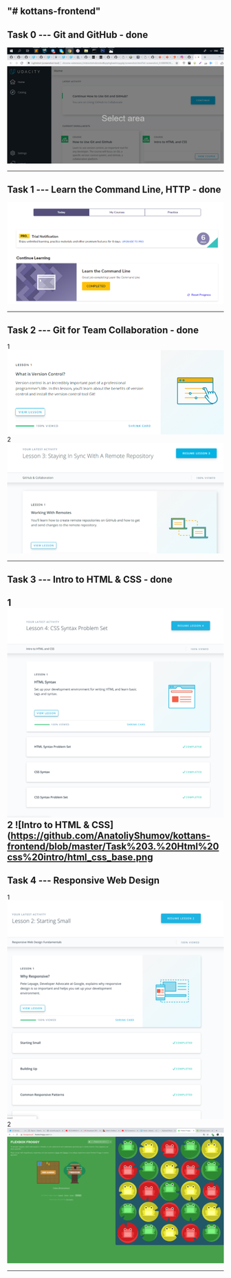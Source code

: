 "# kottans-frontend" 
---

## Task 0 --- Git and GitHub - done

![Git and GitHub - done](https://github.com/AnatoliyShumov/kottans-frontend/blob/master/Task%200.%20Git%20and%20GitHub/Git.jpg)

---

## Task 1 --- Learn the Command Line, HTTP - done

![Learn the Command Line, HTTP - done](https://github.com/AnatoliyShumov/kottans-frontend/blob/master/Task%201.%20Linux%20CLI%2C%20and%20HTTP/Screenshot.png)

---

## Task 2 --- Git for Team Collaboration - done

1
![Git for Team Collaboration](https://github.com/AnatoliyShumov/kottans-frontend/blob/master/Task%202.%20Git/Screenshot%201.png)
2
![Git for Team Collaboration](https://github.com/AnatoliyShumov/kottans-frontend/blob/master/Task%202.%20Git/Screenshot%202.png)

---

## Task 3 --- Intro to HTML & CSS - done

1
![Intro to HTML & CSS](https://github.com/AnatoliyShumov/kottans-frontend/blob/master/Task%203.%20Html%20css%20intro/html_css_udacity.png)
2
![Intro to HTML & CSS](https://github.com/AnatoliyShumov/kottans-frontend/blob/master/Task%203.%20Html%20css%20intro/html_css_base.png
---

## Task 4 --- Responsive Web Design

1
![Responsive Web Design](https://github.com/AnatoliyShumov/kottans-frontend/blob/master/Task%204.%20Responsive%20web%20design%20/Responsive_web_udacity.png)
2
![Responsive Web Design](https://github.com/AnatoliyShumov/kottans-frontend/blob/master/Task%204.%20Responsive%20web%20design%20/Flexbox.png)

---